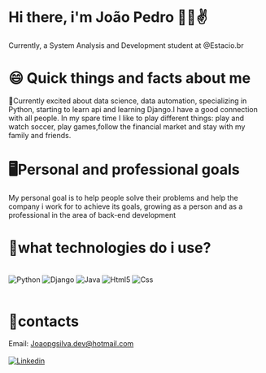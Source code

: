 #    Hi there, i'm João Pedro 🙋‍♂️✌️
Currently, a System Analysis and Development student at @Estacio.br



#   😄 Quick things and facts about me 
🤙Currently excited about data science, data automation, specializing in Python, starting to learn api and learning Django.I have a good connection with all people. In my spare time I like to play different things: play and watch soccer, play games,follow the financial market
and stay with my family and friends.

# 🖥️Personal and professional goals

My personal goal is to help people solve their problems and help the company i work for to achieve its goals, growing as a person and as a professional in the area of back-end development

# 🤟what technologies do i use?

<div style="display: inline_block"><br/>
    <img align="center" alt="Python" src="https://img.shields.io/badge/Python-3776AB?style=for-the-badge&logo=python&logoColor=white" />
    <img align="center" alt="Django" src="https://img.shields.io/badge/Django-092E20?style=for-the-badge&logo=django&logoColor=white" />
    <img align="center" alt="Java" src="https://img.shields.io/badge/Java-ED8B00?style=for-the-badge&logo=java&logoColor=white" />
    <img align="center" alt="Html5" src="https://img.shields.io/badge/HTML5-E34F26?style=for-the-badge&logo=html5&logoColor=white" />
    <img align="center" alt="Css" src="https://img.shields.io/badge/CSS3-1572B6?style=for-the-badge&logo=css3&logoColor=white" />

</div>
<br>
 
# 📧contacts
Email: Joaopgsilva.dev@hotmail.com 
<br>
<br>
[![Linkedin](https://img.shields.io/badge/LinkedIn-0077B5?style=for-the-badge&logo=linkedin&logoColor=white)](https://www.linkedin.com/in/jo%C3%A3o-pedro-bb157922a/)
